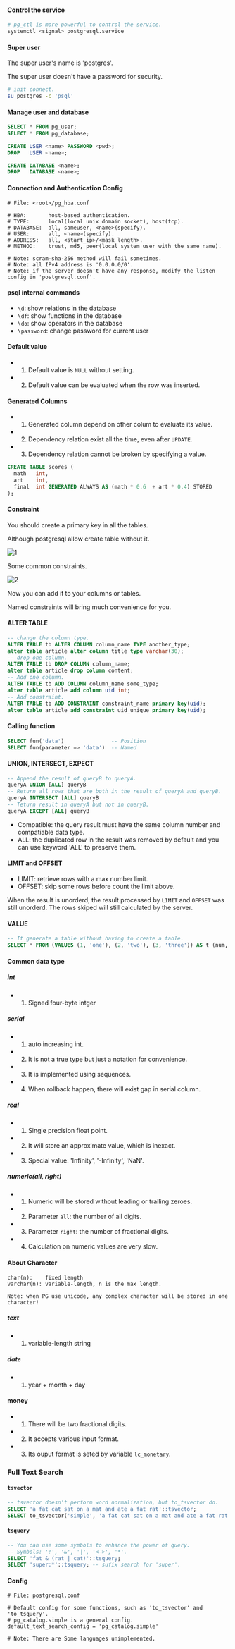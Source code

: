 #### Control the service

```bash
# pg_ctl is more powerful to control the service.
systemctl <signal> postgresql.service
```

#### Super user

The super user's name is 'postgres'.

The super user doesn't have a password for security.

```bash
# init connect.
su postgres -c 'psql'
```

#### Manage user and database

```sql
SELECT * FROM pg_user;
SELECT * FROM pg_database;

CREATE USER <name> PASSWORD <pwd>;
DROP   USER <name>;

CREATE DATABASE <name>;
DROP   DATABASE <name>;
```

#### Connection and Authentication Config

```plaintext
# File: <root>/pg_hba.conf

# HBA:       host-based authentication.
# TYPE:      local(local unix domain socket), host(tcp).
# DATABASE:  all, sameuser, <name>(specify).
# USER:      all, <name>(specify).
# ADDRESS:   all, <start_ip>/<mask_length>.
# METHOD:    trust, md5, peer(local system user with the same name).

# Note: scram-sha-256 method will fail sometimes.
# Note: all IPv4 address is '0.0.0.0/0'.
# Note: if the server doesn't have any response, modify the listen config in 'postgresql.conf'.
```

#### psql internal commands

* `\d`:  show relations in the database
* `\df`: show functions in the database
* `\do`: show operators in the database
* `\password`: change password for current user

#### Default value

* 1) Default value is `NULL` without setting.
* 2) Default value can be evaluated when the row was inserted.

#### Generated Columns

* 1) Generated column depend on other colum to evaluate its value.
* 2) Dependency relation exist all the time, even after `UPDATE`.
* 3) Dependency relation cannot be broken by specifying a value.

```sql
CREATE TABLE scores (
  math   int,
  art    int,
  final  int GENERATED ALWAYS AS (math * 0.6  + art * 0.4) STORED
);
```

#### Constraint

You should create a primary key in all the tables.

Although postgresql allow create table without it.

![1](https://mintul.liaoxiang.site/Database/1.png)

Some common constraints.

![2](https://mintul.liaoxiang.site/Database/2.png)

Now you can add it to your columns or tables.

Named constraints will bring much convenience for you.

#### ALTER TABLE

```sql
-- change the column type.
ALTER TABLE tb ALTER COLUMN column_name TYPE another_type;
alter table article alter column title type varchar(30);
-- drop one column.
ALTER TABLE tb DROP COLUMN column_name;
alter table article drop column content;
-- Add one column.
ALTER TABLE tb ADD COLUMN column_name some_type;
alter table article add column uid int;
-- Add constraint.
ALTER TABLE tb ADD CONSTRAINT constraint_name primary key(uid);
alter table article add constraint uid_unique primary key(uid);
```

#### Calling function

```sql
SELECT fun('data')               -- Position
SELECT fun(parameter => 'data')  -- Named
```

#### UNION, INTERSECT, EXPECT

```sql
-- Append the result of queryB to queryA.
queryA UNION [ALL] queryB
-- Return all rows that are both in the result of queryA and queryB.
queryA INTERSECT [ALL] queryB
-- Teturn result in queryA but not in queryB.
queryA EXCEPT [ALL] queryB
```

* Compatible: the query result must have the same column number and compatiable data type.
* ALL: the duplicated row in the result was removed by default and you can use keyword 'ALL' to preserve them.

#### LIMIT and OFFSET

* LIMIT: retrieve rows with a max number limit.
* OFFSET: skip some rows before count the limit above.

When the result is unorderd, the result processed by `LIMIT` and `OFFSET` was still unorderd.
The rows skiped will still calculated by the server.

#### VALUE

```sql
-- It generate a table without having to create a table.
SELECT * FROM (VALUES (1, 'one'), (2, 'two'), (3, 'three')) AS t (num, letter);
```

#### Common data type

##### int

* 1) Signed four-byte intger

##### serial

* 1) auto increasing int.
* 2) It is not a true type but just a notation for convenience.
* 3) It is implemented using sequences.
* 4) When rollback happen, there will exist gap in serial column.

##### real

* 1) Single precision float point.
* 2) It will store an approximate value, which is inexact.
* 3) Special value: 'Infinity', '-Infinity', 'NaN'.

##### numeric(all, right)

* 1) Numeric will be stored without leading or trailing zeroes.
* 2) Parameter `all`: the number of all digits.
* 3) Parameter `right`: the number of fractional digits.
* 4) Calculation on numeric values are very slow.

#### About Character

```plaintext
char(n):    fixed length
varchar(n): variable-length, n is the max length.

Note: when PG use unicode, any complex character will be stored in one character!
```

##### text

* 1) variable-length string

##### date

* 1) year + month + day

#### money

* 1) There will be two fractional digits.
* 2) It accepts various input format.
* 3) Its ouput format is seted by variable `lc_monetary`.

### Full Text Search

#### `tsvector`

```sql
-- tsvector doesn't perform word normalization, but to_tsvector do. 
SELECT 'a fat cat sat on a mat and ate a fat rat'::tsvector;
SELECT to_tsvector('simple', 'a fat cat sat on a mat and ate a fat rat');
```

#### `tsquery`

```sql
-- You can use some symbols to enhance the power of query.
-- Symbols: '!', '&', '|', '<->', '*'. 
SELECT 'fat & (rat | cat)'::tsquery;
SELECT 'super:*'::tsquery; -- sufix search for 'super'.
```

#### Config

```plaintext
# File: postgresql.conf

# Default config for some functions, such as 'to_tsvector' and 'to_tsquery'.
# pg_catalog.simple is a general config.
default_text_search_config = 'pg_catalog.simple'

# Note: There are Some languages unimplemented.
```


